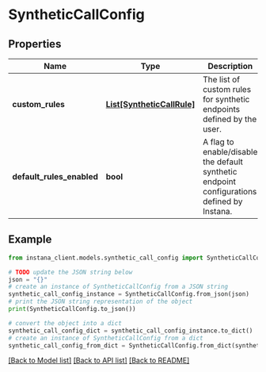 # SyntheticCallConfig


## Properties

Name | Type | Description | Notes
------------ | ------------- | ------------- | -------------
**custom_rules** | [**List[SyntheticCallRule]**](SyntheticCallRule.md) | The list of custom rules for synthetic endpoints defined by the user. | 
**default_rules_enabled** | **bool** | A flag to enable/disable the default synthetic endpoint configurations defined by Instana. | [optional] 

## Example

```python
from instana_client.models.synthetic_call_config import SyntheticCallConfig

# TODO update the JSON string below
json = "{}"
# create an instance of SyntheticCallConfig from a JSON string
synthetic_call_config_instance = SyntheticCallConfig.from_json(json)
# print the JSON string representation of the object
print(SyntheticCallConfig.to_json())

# convert the object into a dict
synthetic_call_config_dict = synthetic_call_config_instance.to_dict()
# create an instance of SyntheticCallConfig from a dict
synthetic_call_config_from_dict = SyntheticCallConfig.from_dict(synthetic_call_config_dict)
```
[[Back to Model list]](../README.md#documentation-for-models) [[Back to API list]](../README.md#documentation-for-api-endpoints) [[Back to README]](../README.md)


